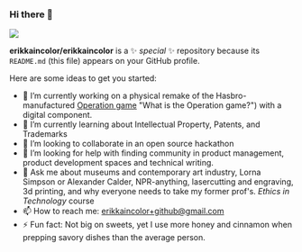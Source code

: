 ### Hi there 👋
![](https://komarev.com/ghpvc/?username=erikkaincolor&color=orange)

**erikkaincolor/erikkaincolor** is a ✨ _special_ ✨ repository because its `README.md` (this file) appears on your GitHub profile.

Here are some ideas to get you started:

- 🔭 I’m currently working on a physical remake of the Hasbro-manufactured [Operation game](https://instructions.hasbro.com/en-us/instruction/Operation-The-Game) "What is the Operation game?") with a digital component. 
- 🌱 I’m currently learning about Intellectual Property, Patents, and Trademarks
- 👯 I’m looking to collaborate in an open source hackathon
- 🤔 I’m looking for help with finding community in product management, product development spaces and technical writing.
- 💬 Ask me about museums and contemporary art industry, Lorna Simpson or Alexander Calder, NPR-anything, lasercutting and engraving, 3d printing, and why everyone needs to take my former prof's. *Ethics in Technology* course
- 📫 How to reach me: erikkaincolor+github@gmail.com
- ⚡ Fun fact: Not big on sweets, yet I use more honey and cinnamon when prepping savory dishes than the average person.

